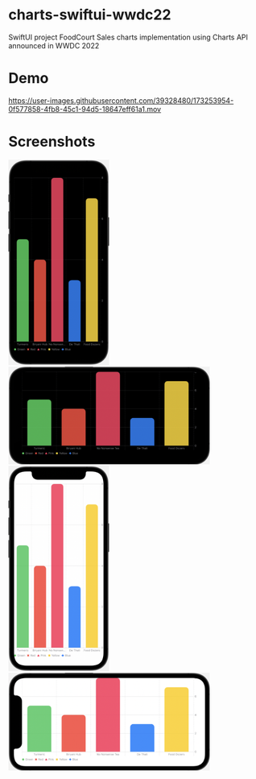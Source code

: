 # charts-swiftui-wwdc22
SwiftUI project FoodCourt Sales charts implementation using Charts API announced in WWDC 2022

# Demo

https://user-images.githubusercontent.com/39328480/173253954-0f577858-4fb8-45c1-94d5-18647eff61a1.mov


# Screenshots

<img width="200" alt="Home Page1" src="https://github.com/vishalbhogal/charts-swiftui-wwdc22/blob/master/charts-swift-ui-wwdc22/ScreenShots/PortDark.png">
<img width="400" alt="Home Page1" src="https://github.com/vishalbhogal/charts-swiftui-wwdc22/blob/master/charts-swift-ui-wwdc22/ScreenShots/LandDark.png">
<img width="200" alt="Home Page1" src="https://github.com/vishalbhogal/charts-swiftui-wwdc22/blob/master/charts-swift-ui-wwdc22/ScreenShots/PortLight.png">
<img width="400" alt="Home Page1" src="https://github.com/vishalbhogal/charts-swiftui-wwdc22/blob/master/charts-swift-ui-wwdc22/ScreenShots/LandLight.png">
